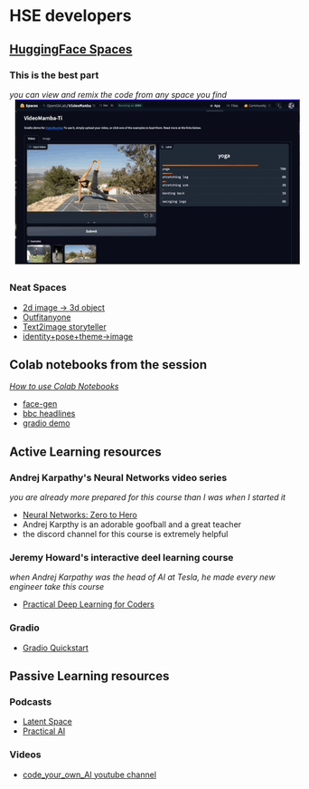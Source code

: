# HSE developers

## [HuggingFace Spaces](https://huggingface.co/spaces)

### This is the best part

_you can view and remix the code from any space you find_
<img src="/assets/hf_space_code.gif" alt="a gif of a huggingface space. Click Files, then app.py" style="margin-bottom: 5px; margin-left: 10px;"/>

### Neat Spaces

- [2d image -> 3d object](https://huggingface.co/spaces/stabilityai/TripoSR)
- [Outfitanyone](https://huggingface.co/spaces/HumanAIGC/OutfitAnyone)
- [Text2image storyteller](https://huggingface.co/spaces/tonyassi/text-to-image-story-teller)
- [identity+pose+theme->image](https://huggingface.co/spaces/InstantX/InstantID)

## Colab notebooks from the session

_[How to use Colab Notebooks](https://colab.research.google.com/drive/16pBJQePbqkz3QFV54L4NIkOn1kwpuRrj)_

- [face-gen](https://colab.research.google.com/drive/1VvEj3LdXbodjYZmjlKDCXpBRgnXnng39?usp=sharing)
- [bbc headlines](https://colab.research.google.com/drive/1FmVb38u7DxDBtZMu6opXR_ylOKZx89Pw?usp=sharing)
- [gradio demo](https://colab.research.google.com/drive/1-yOhO4orjHVFFLqbLdcws97QRrbAdHUy?usp=sharing)

## Active Learning resources

### Andrej Karpathy's Neural Networks video series

_you are already more prepared for this course than I was when I started it_

- [Neural Networks: Zero to Hero](https://karpathy.ai/zero-to-hero.html)
- Andrej Karpthy is an adorable goofball and a great teacher
- the discord channel for this course is extremely helpful

### Jeremy Howard's interactive deel learning course

_when Andrej Karpathy was the head of AI at Tesla, he made every new engineer take this course_

- [Practical Deep Learning for Coders](https://www.fast.ai/)

### Gradio

- [Gradio Quickstart](https://www.gradio.app/guides/quickstart)

## Passive Learning resources

### Podcasts

- [Latent Space](https://www.latent.space/podcast)
- [Practical AI](https://changelog.com/practicalai)

### Videos

- [code_your_own_AI youtube channel](https://www.youtube.com/@code4AI)
